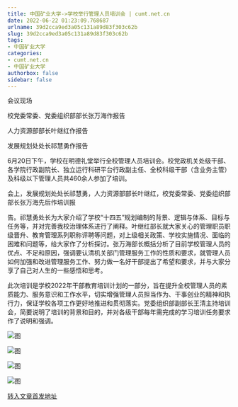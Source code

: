 ```yaml
---
title: 中国矿业大学->学校举行管理人员培训会 | cumt.net.cn
date: 2022-06-22 01:23:09.768687
urlname: 39d2cca9ed3a05c131a89d83f303c62b
slug: 39d2cca9ed3a05c131a89d83f303c62b
tags: 
- 中国矿业大学
categories:
- cumt.net.cn
- 中国矿业大学
authorbox: false
sidebar: false
---
```

会议现场

校党委常委、党委组织部部长张万海作报告

人力资源部部长叶继红作报告

发展规划处处长祁慧勇作报告

6月20日下午，学校在明德礼堂举行全校管理人员培训会。校党政机关处级干部、各学院行政副院长、独立运行科研平台行政副主任、全校科级干部（含业务主管）及科级以下管理人员共460余人参加了培训。

会上，发展规划处处长祁慧勇，人力资源部部长叶继红，校党委常委、党委组织部部长张万海先后作培训报
<!--more-->
告。祁慧勇处长为大家介绍了学校“十四五”规划编制的背景、逻辑与体系、目标与任务等，并对完善我校治理体系进行了阐释。叶继红部长就大家关心的管理职员职级晋升、教育管理系列职称评聘等问题，对上级相关政策、学校实施情况、面临的困难和问题等，给大家作了分析探讨。张万海部长概括分析了目前学校管理人员的优点、不足和原因，强调要认清机关部门管理服务工作的性质和要求，就管理人员如何加强和改进管理服务工作、努力做一名好干部提出了希望和要求，并与大家分享了自己对人生的一些感悟和思考。

此次培训是学校2022年干部教育培训计划的一部分，旨在提升全校管理人员的素质能力、服务意识和工作水平，切实增强管理人员担当作为、干事创业的精神和执行力，保证学校各项工作更好地推进和贯彻落实。党委组织部副部长王清主持培训会，简要说明了培训的背景和目的，并对各级干部每年需完成的学习培训任务要求作了说明和强调。

![图](http://xwzx.cumt.edu.cn/_upload/article/images/88/7b/99bfad6942eb9666af0cbaaf419c/085fff58-034e-4d5d-b288-9b29eedf2df2.jpg)

![图](http://xwzx.cumt.edu.cn/_upload/article/images/88/7b/99bfad6942eb9666af0cbaaf419c/3d7b5ac8-f258-40e5-a8b1-9e990526c32a.png)

![图](http://xwzx.cumt.edu.cn/_upload/article/images/88/7b/99bfad6942eb9666af0cbaaf419c/08f4f3d0-253d-4e27-8b1e-9ce945686ccb.jpg)

![图](http://xwzx.cumt.edu.cn/_upload/article/images/88/7b/99bfad6942eb9666af0cbaaf419c/4d0792cf-4cec-424d-91d6-7f0ac0f866a2.png)

[转入文章首发地址](http://xwzx.cumt.edu.cn/8d/e9/c523a626153/page.htm)